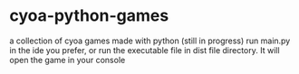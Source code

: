 # cyoa-python-games
a collection of cyoa games made with python (still in progress)
run main.py in the ide you prefer, or run the executable file in dist file directory. It will open the game in your console

